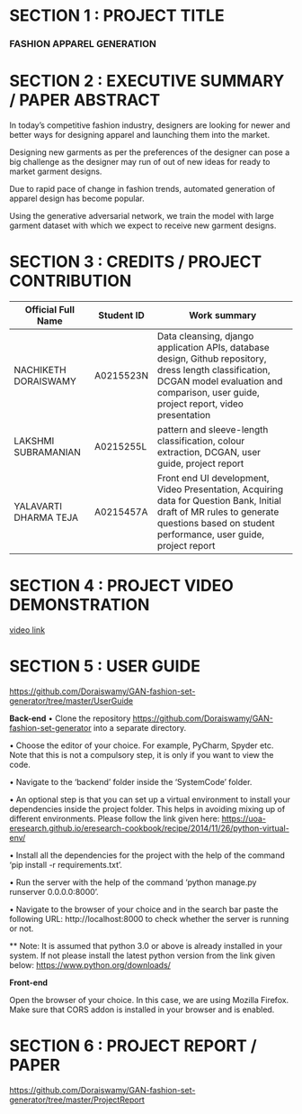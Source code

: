# **SECTION 1 : PROJECT TITLE**

### **FASHION APPAREL GENERATION**

# **SECTION 2 : EXECUTIVE SUMMARY / PAPER ABSTRACT**

In today’s competitive fashion industry, designers are looking for newer and better ways for designing apparel and launching them into the market. 

Designing new garments as per the preferences of the designer can pose a big challenge as the designer may run of out of new ideas for ready to market garment designs.  

Due to rapid pace of change in fashion trends, automated generation of apparel design has become popular. 

Using the generative adversarial network, we train the model with large garment dataset with which we expect to receive new garment designs. 

# SECTION 3 : CREDITS / PROJECT CONTRIBUTION

<!-- Tables -->
| Official Full Name	 | Student ID	| Work summary            |
| -----------------------| -------------| ------------------------|
| NACHIKETH DORAISWAMY   | A0215523N    | Data cleansing, django application APIs, database design, Github repository, dress length classification, DCGAN model evaluation and comparison, user guide, project report, video presentation
| LAKSHMI SUBRAMANIAN    | A0215255L    | pattern and sleeve-length classification, colour extraction, DCGAN, user guide, project report
| YALAVARTI DHARMA TEJA  | A0215457A    | Front end UI development, Video Presentation, Acquiring data for Question Bank, Initial draft of MR rules to generate questions based on student performance, user guide, project report

# SECTION 4 : PROJECT VIDEO DEMONSTRATION

[video link](https://github.com/Doraiswamy/Adaptive-Test/tree/master/Video)

# SECTION 5 : USER GUIDE

https://github.com/Doraiswamy/GAN-fashion-set-generator/tree/master/UserGuide

**Back-end** 
•	Clone the repository https://github.com/Doraiswamy/GAN-fashion-set-generator into a separate directory.

•	Choose the editor of your choice. For example, PyCharm, Spyder etc. Note that this is not a compulsory step, it is only if you want to view the code.

•	Navigate to the ‘backend’ folder inside the ‘SystemCode’ folder.

•	An optional step is that you can set up a virtual environment to install your dependencies inside the project folder. This helps in avoiding mixing up of different environments. Please follow the link given here: https://uoa-eresearch.github.io/eresearch-cookbook/recipe/2014/11/26/python-virtual-env/

•	Install all the dependencies for the project with the help of the command ‘pip install -r requirements.txt’.

•	Run the server with the help of the command ‘python manage.py runserver 0.0.0.0:8000’.

•	Navigate to the browser of your choice and in the search bar paste the following URL: http://localhost:8000 to check whether the server is running or not.

** Note: It is assumed that python 3.0 or above is already installed in your system. If not please install the latest python version from the link given below:
https://www.python.org/downloads/

**Front-end** 

Open the browser of your choice. In this case, we are using Mozilla Firefox. Make sure that CORS addon is installed in your browser and is enabled.

# SECTION 6 : PROJECT REPORT / PAPER

https://github.com/Doraiswamy/GAN-fashion-set-generator/tree/master/ProjectReport